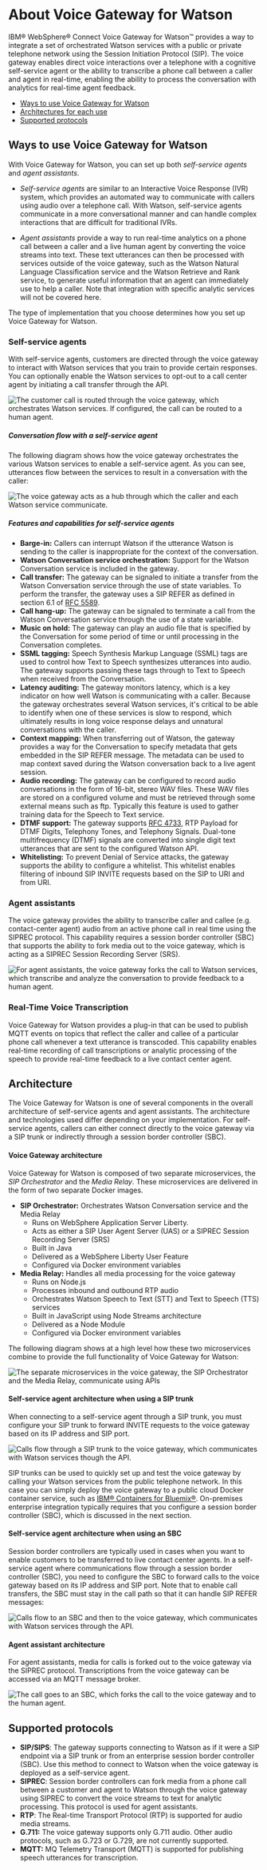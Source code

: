 # About Voice Gateway for Watson

IBM&reg; WebSphere&reg; Connect Voice Gateway for Watson&trade; provides a way to integrate a set of orchestrated Watson services with a public or private telephone network using the Session Initiation Protocol (SIP). The voice gateway enables direct voice interactions over a telephone with a cognitive self-service agent or the ability to transcribe a phone call between a caller and agent in real-time, enabling the ability to process the conversation with analytics for real-time agent feedback.

 * [Ways to use Voice Gateway for Watson](#ways_to_use_voice_gateway_for_watson)
 * [Architectures for each use](#architecture)
 * [Supported protocols](#supported-protocols)

## Ways to use Voice Gateway for Watson

With Voice Gateway for Watson, you can set up both _self-service agents_ and _agent assistants_.

* _Self-service agents_ are similar to an Interactive Voice Response (IVR) system, which provides an automated way to communicate with callers using audio over a telephone call. With Watson, self-service agents communicate in a more conversational manner and can handle complex interactions that are difficult for traditional IVRs.

* _Agent assistants_ provide a way to run real-time analytics on a phone call between a caller and a live human agent by converting the voice streams into text. These text utterances can then be processed with services outside of the voice gateway, such as the Watson Natural Language Classification service and the Watson Retrieve and Rank service, to generate useful information that an agent can immediately use to help a caller. Note that integration with specific analytic services will not be covered here.

The type of implementation that you choose determines how you set up Voice Gateway for Watson.

### Self-service agents

With self-service agents, customers are directed through the voice gateway to interact with Watson services that you train to provide certain responses. You can optionally enable the Watson services to opt-out to a call center agent by initiating a call transfer through the API.

![The customer call is routed through the voice gateway, which orchestrates Watson services. If configured, the call can be routed to a human agent.](images/selfserviceagent.png)

##### Conversation flow with a self-service agent

The following diagram shows how the voice gateway orchestrates the various Watson services to enable a self-service agent. As you can see, utterances flow between the services to result in a conversation with the caller:

![The voice gateway acts as a hub through which the caller and each Watson service communicate.](images/conversation-flow.png)

##### Features and capabilities for self-service agents

* **Barge-in:** Callers can interrupt Watson if the utterance Watson is sending to the caller is inappropriate for the context of the conversation.
* **Watson Conversation service orchestration:** Support for the Watson Conversation service is included in the gateway.
* **Call transfer:** The gateway can be signaled to initiate a transfer from the Watson Conversation service through the use of state variables. To perform the transfer, the gateway uses a SIP REFER as defined in section 6.1 of [RFC 5589](https://tools.ietf.org/html/rfc5589).
* **Call hang-up:** The gateway can be signaled to terminate a call from the Watson Conversation service through the use of a state variable.
* **Music on hold:** The gateway can play an audio file that is specified by the Conversation for some period of time or until processing in the Conversation completes.
* **SSML tagging:** Speech Synthesis Markup Language (SSML) tags are used to control how Text to Speech synthesizes utterances into audio. The gateway supports passing these tags through to Text to Speech when received from the Conversation.
* **Latency auditing:** The gateway monitors latency, which is a key indicator on how well Watson is communicating with a caller. Because the gateway orchestrates several Watson services, it's critical to be able to identify when one of these services is slow to respond, which ultimately results in long voice response delays and unnatural conversations with the caller.
* **Context mapping:** When transferring out of Watson, the gateway provides a way for the Conversation to specify metadata that gets embedded in the SIP REFER message. The metadata can be used to map context saved during the Watson conversation back to a live agent session.
* **Audio recording:** The gateway can be configured to record audio conversations in the form of 16-bit, stereo WAV files. These WAV files are stored on a configured volume and must be retrieved through some external means such as ftp. Typically this feature is used to gather training data for the Speech to Text service.
* **DTMF support:** The gateway supports [RFC 4733](https://tools.ietf.org/html/rfc4733), RTP Payload for DTMF Digits, Telephony Tones, and Telephony Signals. Dual-tone multifrequency (DTMF) signals are converted into single digit text utterances that are sent to the configured Watson API.
* **Whitelisting:** To prevent Denial of Service attacks, the gateway supports the ability to configure a whitelist. This whitelist enables filtering of inbound SIP INVITE requests based on the SIP to URI and from URI.

### Agent assistants

The voice gateway provides the ability to transcribe caller and callee (e.g. contact-center agent) audio from an active phone call in real time using the SIPREC protocol. This capability requires a session border controller (SBC) that supports the ability to fork media out to the voice gateway, which is acting as a SIPREC Session Recording Server (SRS).

![For agent assistants, the voice gateway forks the call to Watson services, which transcribe and analyze the conversation to provide feedback to a human agent.](images/agentassistant.png)

### Real-Time Voice Transcription

Voice Gateway for Watson provides a plug-in that can be used to publish MQTT events on topics that reflect the caller and callee of a particular phone call whenever a text utterance is transcoded. This capability enables real-time recording of call transcriptions or analytic processing of the speech to provide real-time feedback to a live contact center agent.

## Architecture

The Voice Gateway for Watson is one of several components in the overall architecture of self-service agents and agent assistants. The architecture and technologies used differ depending on your implementation. For self-service agents, callers can either connect directly to the voice gateway via a SIP trunk or indirectly through a session border controller (SBC).

#### Voice Gateway architecture
Voice Gateway for Watson is composed of two separate microservices, the _SIP Orchestrator_ and the _Media Relay_. These microservices are delivered in the form of two separate Docker images.

* **SIP Orchestrator:** Orchestrates Watson Conversation service and the Media Relay
   * Runs on WebSphere Application Server Liberty.
   * Acts as either a SIP User Agent Server (UAS) or a SIPREC Session Recording Server (SRS)
   * Built in Java
   * Delivered as a WebSphere Liberty User Feature
   * Configured via Docker environment variables
* **Media Relay:** Handles all media processing for the voice gateway
   * Runs on Node.js
   * Processes inbound and outbound RTP audio
   * Orchestrates Watson Speech to Text (STT) and Text to Speech (TTS) services
   * Built in JavaScript using Node Streams architecture
   * Delivered as a Node Module
   * Configured via Docker environment variables

The following diagram shows at a high level how these two microservices combine to provide the full functionality of Voice Gateway for Watson:

![The separate microservices in the voice gateway, the SIP Orchestrator and the Media Relay, communicate using APIs](images/voice-gateway-microservices.png)

#### Self-service agent architecture when using a SIP trunk

When connecting to a self-service agent through a SIP trunk, you must configure your SIP trunk to forward INVITE requests to the voice gateway based on its IP address and SIP port.

![Calls flow through a SIP trunk to the voice gateway, which communicates with Watson services though the API.](images/arch-selfservice-sip.png)

SIP trunks can be used to quickly set up and test the voice gateway by calling your Watson services from the public telephone network. In this case you can simply deploy the voice gateway to a public cloud Docker container service, such as [IBM&reg; Containers for Bluemix&reg;](gettingstarted.md). On-premises enterprise integration typically requires that you configure a session border controller (SBC), which is discussed in the next section.

#### Self-service agent architecture when using an SBC

Session border controllers are typically used in cases when you want to enable customers to be transferred to live contact center agents. In a self-service agent where communications flow through a session border controller (SBC), you need to configure the SBC to forward calls to the voice gateway based on its IP address and SIP port. Note that to enable call transfers, the SBC must stay in the call path so that it can handle SIP REFER messages:

![Calls flow to an SBC and then to the voice gateway, which communicates with Watson services through the API.](images/arch-selfservice-sbc.png)

#### Agent assistant architecture

For agent assistants, media for calls is forked out to the voice gateway via the SIPREC protocol. Transcriptions from the voice gateway can be accessed via an MQTT message broker.

![The call goes to an SBC, which forks the call to the voice gateway and to the human agent.](images/arch-agentassistant.png)

## Supported protocols

* **SIP/SIPS**: The gateway supports connecting to Watson as if it were a SIP endpoint via a SIP trunk or from an enterprise session border controller (SBC). Use this method to connect to Watson when the voice gateway is deployed as a self-service agent.
* **SIPREC**: Session border controllers can fork media from a phone call between a customer and agent to Watson through the voice gateway using SIPREC to convert the voice streams to text for analytic processing. This protocol is used for agent assistants.
* **RTP**: The Real-time Transport Protocol (RTP) is supported for audio media streams.
* **G.711:** The voice gateway supports only G.711 audio. Other audio protocols, such as G.723 or G.729, are not currently supported.
* **MQTT:** MQ Telemetry Transport (MQTT) is supported for publishing speech utterances for transcription.
